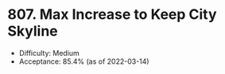 # 807. Max Increase to Keep City Skyline
- Difficulty: Medium
- Acceptance: 85.4% (as of 2022-03-14)

